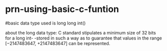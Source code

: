 # prn-using-basic-c-funtion
#basic data type used is long long int()

about the long data type:
 C standard stipulates a minimum size of 32 bits for a long int-
 -stored in such a way as to guarantee that values in the range [−2147483647, +2147483647] can be represented. 
